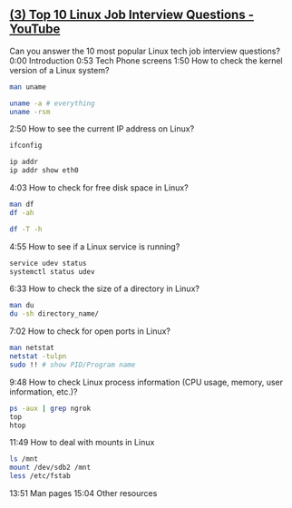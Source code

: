 

## [(3) Top 10 Linux Job Interview Questions - YouTube](https://www.youtube.com/watch?v=l0QGLMwR-lY)
Can you answer the 10 most popular Linux tech job interview questions?
0:00 Introduction
0:53 Tech Phone screens
1:50 How to check the kernel version of a Linux system?
```sh 
man uname 

uname -a # everything
uname -rsm
```


2:50 How to see the current IP address on Linux?
```sh
ifconfig

ip addr
ip addr show eth0
```

4:03 How to check for free disk space in Linux?
```sh
man df
df -ah

df -T -h
```

4:55 How to see if a Linux service is running?
```sh
service udev status
systemctl status udev
```

6:33 How to check the size of a directory in Linux?
```sh
man du
du -sh directory_name/
```

7:02 How to check for open ports in Linux?
```sh
man netstat
netstat -tulpn
sudo !! # show PID/Program name
```

9:48 How to check Linux process information (CPU usage, memory, user information, etc.)?
```sh
ps -aux | grep ngrok
top
htop
```

11:49 How to deal with mounts in Linux
```sh
ls /mnt 
mount /dev/sdb2 /mnt
less /etc/fstab
```

13:51 Man pages
15:04 Other resources
